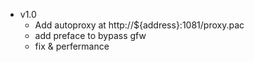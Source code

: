 - v1.0
  - Add autoproxy at http://${address}:1081/proxy.pac
  - add preface to bypass gfw
  - fix & perfermance